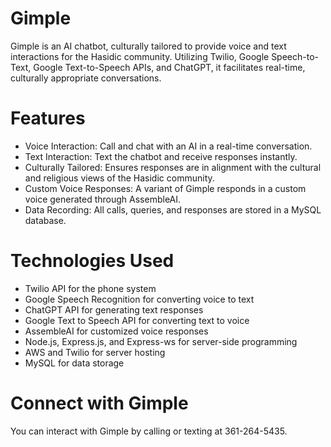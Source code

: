 # Gimple
Gimple is an AI chatbot, culturally tailored to provide voice and text interactions for the Hasidic community. Utilizing Twilio, Google Speech-to-Text, Google Text-to-Speech APIs, and ChatGPT, it facilitates real-time, culturally appropriate conversations.

# Features
- Voice Interaction: Call and chat with an AI in a real-time conversation.
- Text Interaction: Text the chatbot and receive responses instantly.
- Culturally Tailored: Ensures responses are in alignment with the cultural and religious views of the Hasidic community.
- Custom Voice Responses: A variant of Gimple responds in a custom voice generated through AssembleAI.
- Data Recording: All calls, queries, and responses are stored in a MySQL database.

# Technologies Used
- Twilio API for the phone system
- Google Speech Recognition for converting voice to text
- ChatGPT API for generating text responses
- Google Text to Speech API for converting text to voice
- AssembleAI for customized voice responses
- Node.js, Express.js, and Express-ws for server-side programming
- AWS and Twilio for server hosting
- MySQL for data storage

# Connect with Gimple
You can interact with Gimple by calling or texting at 361-264-5435.
